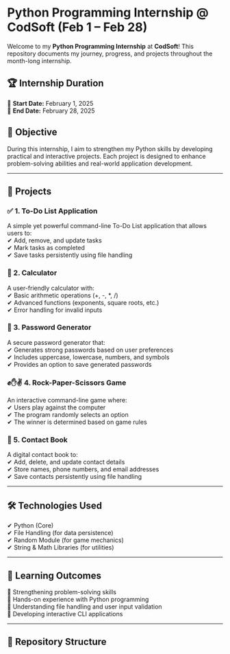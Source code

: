 # Python Programming Internship @ CodSoft (Feb 1 – Feb 28)

Welcome to my **Python Programming Internship** at **CodSoft**! This repository documents my journey, progress, and projects throughout the month-long internship.

## 🏆 **Internship Duration**
📅 **Start Date:** February 1, 2025  
📅 **End Date:** February 28, 2025  

## 🎯 **Objective**
During this internship, I aim to strengthen my Python skills by developing practical and interactive projects. Each project is designed to enhance problem-solving abilities and real-world application development.

---

## 🚀 **Projects**

### ✅ 1. **To-Do List Application**
A simple yet powerful command-line To-Do List application that allows users to:  
✔ Add, remove, and update tasks  
✔ Mark tasks as completed  
✔ Save tasks persistently using file handling  

### 🧮 2. **Calculator**
A user-friendly calculator with:  
✔ Basic arithmetic operations (+, -, *, /)  
✔ Advanced functions (exponents, square roots, etc.)  
✔ Error handling for invalid inputs  

### 🔑 3. **Password Generator**
A secure password generator that:  
✔ Generates strong passwords based on user preferences  
✔ Includes uppercase, lowercase, numbers, and symbols  
✔ Provides an option to save generated passwords  

### ✊✋✌ 4. **Rock-Paper-Scissors Game**
An interactive command-line game where:  
✔ Users play against the computer  
✔ The program randomly selects an option  
✔ The winner is determined based on game rules  

### 📇 5. **Contact Book**
A digital contact book to:  
✔ Add, delete, and update contact details  
✔ Store names, phone numbers, and email addresses  
✔ Save contacts persistently using file handling  

---

## 🛠 **Technologies Used**
✔ Python (Core)  
✔ File Handling (for data persistence)  
✔ Random Module (for game mechanics)  
✔ String & Math Libraries (for utilities)  

---

## 📌 **Learning Outcomes**
🔹 Strengthening problem-solving skills  
🔹 Hands-on experience with Python programming  
🔹 Understanding file handling and user input validation  
🔹 Developing interactive CLI applications  

---

## 📂 **Repository Structure**

